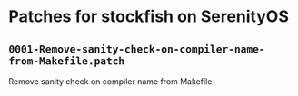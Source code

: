 # Patches for stockfish on SerenityOS

## `0001-Remove-sanity-check-on-compiler-name-from-Makefile.patch`

Remove sanity check on compiler name from Makefile


